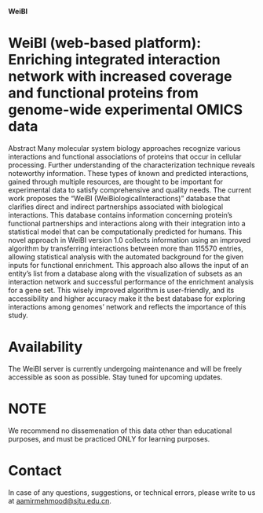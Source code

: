**WeiBI**
# WeiBI (web-based platform): Enriching integrated interaction network with increased coverage and functional proteins from genome-wide experimental OMICS data
Abstract Many molecular system biology approaches recognize various interactions and functional associations of proteins that occur in cellular processing. Further understanding of the characterization technique reveals noteworthy information. These types of known and predicted interactions, gained through multiple resources, are thought to be important for experimental data to satisfy comprehensive and quality needs. The current work proposes the “WeiBI (WeiBiologicalInteractions)” database that clarifies direct and indirect partnerships associated with biological interactions. This database contains information concerning protein’s functional partnerships and interactions along with their integration into a statistical model that can be computationally predicted for humans. This novel approach in WeiBI version 1.0 collects information using an improved algorithm by transferring interactions between more than 115570 entries, allowing statistical analysis with the automated background for the given inputs for functional enrichment. This approach also allows the input of an entity’s list from a database along with the visualization of subsets as an interaction network and successful performance of the enrichment analysis for a gene set. This wisely improved algorithm is user-friendly, and its accessibility and higher accuracy make it the best database for exploring interactions among genomes’ network and reflects the importance of this study.

# Availability
The WeiBI server is currently undergoing maintenance and will be freely accessible as soon as possible. Stay tuned for upcoming updates.

# NOTE
We recommend no dissemenation of this data other than educational purposes, and must be practiced ONLY for learning purposes.

# Contact
In case of any questions, suggestions, or technical errors, please write to us at aamirmehmood@sjtu.edu.cn.
